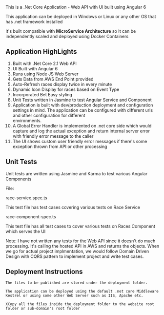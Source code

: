 This is a .Net Core Application - Web API with UI built using Angular 6

This application can be deployed in Windows or Linux or any other OS that has .net framework installed

It's built compatible with **MicroService Architecture** so It can be independently scaled and deployed using Docker Containers

Application HighLights
----------------------

1) Built with .Net Core 2.1 Web API
2) UI Built with Angular 6
3) Runs using Node JS Web Server
4) Gets Data from AWS End Point provided
5) Auto-Refresh races display twice in every minute
6) Dynamic Icon Display for races based on Event Type
7) Incorporated Bet Easy styling 
8) Unit Tests written in Jasmine to test Angular Service and Component
9) Application is built with dev/production deployment and configuration settings in mind. The application can be configured with different urls and other configuration for different 		
   environments.
10) A Global Error Handler is implemented on .net core side which would capture and log the actual exception and return internal server error with friendly error message to the caller
11) The UI shows custom user friendly error messages if there's some exception thrown from API or other processing

Unit Tests
----------

Unit tests are written using Jasmine and Karma to test various Angular Components

File: 

race-service.spec.ts 

This test file has test cases covering various tests on Race Service

race-component-spec.ts

This test file has all test cases to cover various tests on Races Component which serves the UI

Note: I have not written any tests for the Web API since it doesn't do much processing. It's calling the hosted API in AWS and returns the objects. 
When we go for actual project implmentation, we would follow Domain Driven Design with CQRS pattern to implement project and write test cases.

Deployment Instructions
-----------------------
	The files to be published are stored under the deployment folder.

	The application can be deployed using the default .net core Middleware Kestrel or using some other Web Server such as IIS, Apache etc.

	XCopy all the files inside the deployment folder to the website root folder or sub-domain's root folder
	



